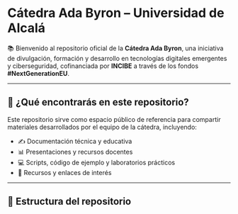 # Cátedra Ada Byron – Universidad de Alcalá

📚 Bienvenido al repositorio oficial de la **Cátedra Ada Byron**, una iniciativa de divulgación, formación y desarrollo en tecnologías digitales emergentes y ciberseguridad, cofinanciada por **INCIBE** a través de los fondos **#NextGenerationEU**.

---

## 🧭 ¿Qué encontrarás en este repositorio?

Este repositorio sirve como espacio público de referencia para compartir materiales desarrollados por el equipo de la cátedra, incluyendo:

- ✍️ Documentación técnica y educativa  
- 📊 Presentaciones y recursos docentes  
- 💻 Scripts, código de ejemplo y laboratorios prácticos  
- 📎 Recursos y enlaces de interés  

---

## 📁 Estructura del repositorio

